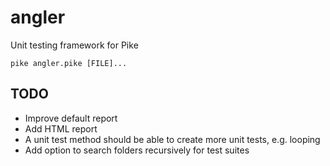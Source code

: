 angler
======

Unit testing framework for Pike

```
pike angler.pike [FILE]...
```

TODO
----

- Improve default report
- Add HTML report
- A unit test method should be able to create more unit tests, e.g. looping
- Add option to search folders recursively for test suites
